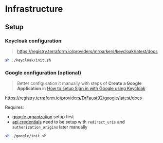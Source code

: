 # Infrastructure

## Setup

### Keycloak configuration

> https://registry.terraform.io/providers/mrparkers/keycloak/latest/docs

```sh
sh ./keycloak/init.sh
```

### Google configuration (optional)

> Better configuration it manually with steps of **Create a Google Application** in [How to setup Sign in with Google using Keycloak](https://keycloakthemes.com/blog/how-to-setup-sign-in-with-google-using-keycloak)

https://registry.terraform.io/providers/DrFaust92/google/latest/docs

Requires:

- [google organization](https://workspace.google.com/) setup first
- [api credentials](https://console.cloud.google.com/apis/credentials) need to be setup with `redirect_uris` and `authorization_origins` later manually

```sh
sh ./google/init.sh
```
